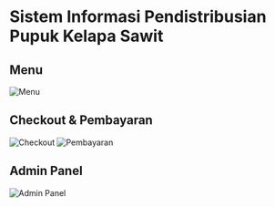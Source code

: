 # Sistem Informasi Pendistribusian Pupuk Kelapa Sawit

## Menu
![Menu](gambar/1-menu.png)

## Checkout & Pembayaran
![Checkout](gambar/1.2-co.png)
![Pembayaran](gambar/1.3-pembayaran.png)

## Admin Panel
![Admin Panel](gambar/panel-admin-2.png)
